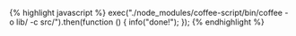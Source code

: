 {% highlight javascript %}
exec("./node_modules/coffee-script/bin/coffee -o lib/ -c src/").then(function () {
  info("done!");
});
{% endhighlight %}
